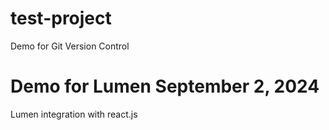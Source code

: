 # test-project
Demo for Git Version Control

# Demo for Lumen September 2, 2024
Lumen integration with react.js
